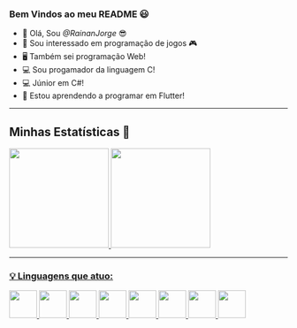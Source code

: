 ### Bem Vindos ao meu README 😃

- 👋 Olá, Sou *@RainanJorge* 😎
- 👀 Sou interessado em programação de jogos 🎮
- 🖥️ Também sei programação Web!
- 💻 Sou progamador da linguagem C!
- 💻 Júnior em C#!
- 📖 Estou aprendendo a programar em Flutter!
---------------------------------------------------------------------------------------------------------------------------------------------

## Minhas Estatísticas  💪

<div>
  <a href= "https://github.com/RainanJorge">
  <img height="180cm" src="https://github-readme-stats.vercel.app/api?username=RainanJorge&theme=gotham&show_icons=true"/>
  <img height="180cm" src="https://github-readme-stats.vercel.app/api/top-langs/?username=RainanJorge&layout=compact&langs_count=16&theme=gotham"/>
</div>

---------------------------------------------------------------------------------------------------------------------------------------------

###  💡 Linguagens que atuo:

<div>
  <img src="https://cdn.icon-icons.com/icons2/2415/PNG/512/csharp_original_logo_icon_146578.png" height="50px" width="50px">
  <img src="https://cdn.icon-icons.com/icons2/2415/PNG/512/c_original_logo_icon_146611.png" height="50px" width="50px">
  <img src="https://cdn.icon-icons.com/icons2/2107/PNG/512/file_type_html_icon_130541.png" height="50px" width="50px">
  <img src="https://icons.veryicon.com/png/System/Hex/css%203.png" height="50px" width="50px">
  <img src="https://images.vexels.com/media/users/3/166403/isolated/preview/a5a33bf3004830a2bd581e9fa65de660-icone-da-linguagem-de-programacao-javascript.png" height="50px" width="50px">
  <img src="https://media.licdn.com/dms/image/D4E12AQHoCQJzxW-blA/article-cover_image-shrink_720_1280/0/1682902005301?e=2147483647&v=beta&t=4qaD_H_N92tuAV1Rg0KsBDV-iFMnstheQdPlvUJRkkQ" height="50px" width="50px">
  <img src="https://cdn.icon-icons.com/icons2/2108/PNG/512/flutter_icon_130936.png" height="50px" width="50px">
  <img src="https://cdn.icon-icons.com/icons2/2415/PNG/512/java_plain_logo_icon_146456.png" height="50px" width="50px">
</div>
